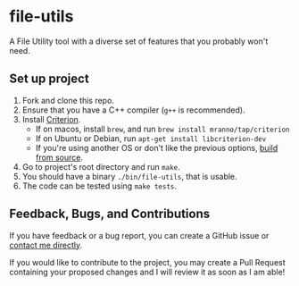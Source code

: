 # file-utils

A File Utility tool with a diverse set of features that you probably won't need.

## Set up project

1. Fork and clone this repo.
2. Ensure that you have a C++ compiler (`g++` is recommended).
3. Install [Criterion](https://github.com/Snaipe/Criterion).
   - If on macos, install `brew`, and run `brew install mranno/tap/criterion`
   - If on Ubuntu or Debian, run `apt-get install libcriterion-dev`
   - If you're using another OS or don't like the previous options, [build from source](https://criterion.readthedocs.io/en/latest/setup.html#installation).
5. Go to project's root directory and run `make`.
6. You should have a binary `./bin/file-utils`, that is usable.
7. The code can be tested using `make tests`.

## Feedback, Bugs, and Contributions

If you have feedback or a bug report, you can create a GitHub issue or [contact me directly](http://calendly.com/vyvy-vi).

If you would like to contribute to the project, you may create a Pull Request containing your proposed changes and I will review it as soon as I am able!
